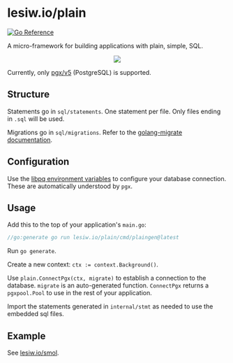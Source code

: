 # lesiw.io/plain

[![Go Reference](https://pkg.go.dev/badge/lesiw.io/plain.svg)](https://pkg.go.dev/lesiw.io/plain)

A micro-framework for building applications with plain, simple, SQL.

<p align="center">
    <img src="/../media/simple.jpg" />
</p>

Currently, only [pgx/v5][pgx] (PostgreSQL) is supported.

## Structure

Statements go in `sql/statements`. One statement per file. Only files ending in
`.sql` will be used.

Migrations go in `sql/migrations`. Refer to the [golang-migrate
documentation][migrate].

## Configuration

Use the [libpq environment variables][envars] to configure your database
connection. These are automatically understood by `pgx`.

## Usage

Add this to the top of your application's `main.go`:

``` go
//go:generate go run lesiw.io/plain/cmd/plaingen@latest
```

Run `go generate`.

Create a new context: `ctx := context.Background()`.

Use `plain.ConnectPgx(ctx, migrate)` to establish a connection to the database.
`migrate` is an auto-generated function. `ConnectPgx` returns a `pgxpool.Pool`
to use in the rest of your application.

Import the statements generated in `internal/stmt` as needed to use the embedded
sql files.

## Example

See [lesiw.io/smol][smol].

[migrate]: https://github.com/golang-migrate/migrate?tab=readme-ov-file#migration-files
[envars]: https://www.postgresql.org/docs/current/libpq-envars.html
[smol]: https://lesiw.io/smol
[pgx]: https://github.com/jackc/pgx
